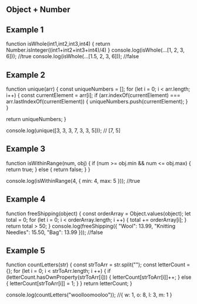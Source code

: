 ## Object + Number 
## Example 1 
function isWhole(int1,int2,int3,int4) {
    return Number.isInteger((int1+int2+int3+int4)/4) 
}
console.log(isWhole(...[1, 2, 3, 6]));
//true
console.log(isWhole(...[1.5, 2, 3, 6]));
//false 
## Example 2 
function unique(arr) {
  const uniqueNumbers = [];
  for (let i = 0; i < arr.length; i++) {
    const currentElement = arr[i];
    if (arr.indexOf(currentElement) === arr.lastIndexOf(currentElement)) {
      uniqueNumbers.push(currentElement);
    }
  }

  return uniqueNumbers;
}

console.log(unique([3, 3, 3, 7, 3, 3, 5])); // [7, 5]
## Example 3 
function isWithinRange(num, obj) {
   if (num >= obj.min && num <= obj.max) {
       return true;
   } else {
       return false;
   }
}

console.log(isWithinRange(4, { min: 4, max: 5 }));
//true
## Example 4 
function freeShipping(object) {
    const orderArray = Object.values(object);
    let total = 0;
    for (let i = 0; i < orderArray.length; i ++) {
        total += orderArray[i];
    }
    return total > 50;
}
console.log(freeShipping({ "Wool": 13.99, "Knitting Needles": 15.50, "Bag": 13.99 }));
//false 

## Example 5 
function countLetters(str) {
    const strToArr = str.split("");
    const letterCount = {};
    for (let i = 0; i < strToArr.length; i ++) {
        if (letterCount.hasOwnProperty(strToArr[i])) {
            letterCount[strToArr[i]]++;
        }  else {
            letterCount[strToArr[i]] = 1;
        }
    }
    return letterCount;
}

console.log(countLetters("woolloomooloo"));
//{ w: 1, o: 8, l: 3, m: 1 }
